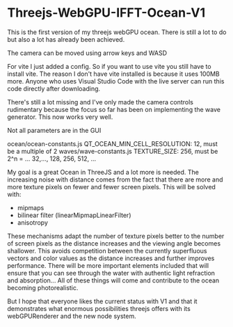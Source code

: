 # Threejs-WebGPU-IFFT-Ocean-V1

This is the first version of my threejs webGPU ocean. There is still a lot to do but also a lot has already been achieved.

The camera can be moved using arrow keys and WASD

For vite I just added a config. So if you want to use vite you still have to install vite. 
The reason I don't have vite installed is because it uses 100MB more.
Anyone who uses Visual Studio Code with the live server can run this code directly after downloading.

There's still a lot missing and I've only made the camera controls rudimentary because the focus so far has been on implementing the wave generator. This now works very well.

Not all parameters are in the GUI

ocean/ocean-constants.js QT_OCEAN_MIN_CELL_RESOLUTION: 12,  must be a multiple of 2
waves/wave-constants.js TEXTURE_SIZE: 256,  must be 2^n = ... 32,..., 128, 256, 512, ...

My goal is a great Ocean in ThreeJS and a lot more is needed.
The increasing noise with distance comes from the fact that there are more and more texture pixels on fewer and fewer screen pixels. This will be solved with:

- mipmaps
- bilinear filter (linearMipmapLinearFilter)
- anisotropy

These mechanisms adapt the number of texture pixels better to the number of screen pixels as the distance increases and the viewing angle becomes shallower. This avoids competition between the currently superfluous vectors and color values ​​as the distance increases and further improves performance.
There will be more important elements included that will ensure that you can see through the water with authentic light refraction and absorption...
All of these things will come and contribute to the ocean becoming photorealistic.

But I hope that everyone likes the current status with V1 and that it demonstrates what enormous possibilities threejs offers with its webGPURenderer and the new node system.

